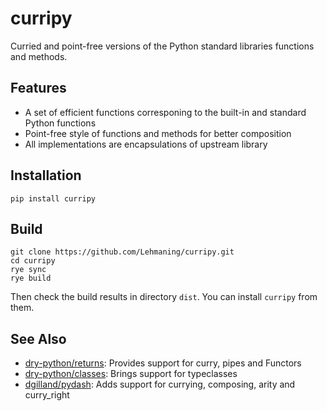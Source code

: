 # curripy

Curried and point-free versions of the Python standard libraries functions and methods.

## Features

* A set of efficient functions corresponing to the built-in and standard Python functions
* Point-free style of functions and methods for better composition
* All implementations are encapsulations of upstream library

## Installation

```shell
pip install curripy
```

## Build

```shell
git clone https://github.com/Lehmaning/curripy.git
cd curripy
rye sync
rye build
```

Then check the build results in directory ``dist``. You can install ``curripy`` from them.

## See Also

* [dry-python/returns](https://github.com/dry-python/returns): Provides support for curry, pipes and Functors
* [dry-python/classes](https://github.com/dry-python/classes): Brings support for typeclasses
* [dgilland/pydash](https://github.com/dgilland/pydash): Adds support for currying, composing, arity and curry_right

